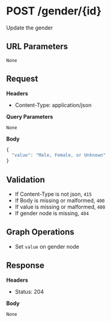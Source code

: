 # POST /gender/{id}
Update the gender

## URL Parameters
`None`

## Request
**Headers**

* Content-Type: application/json

**Query Parameters**

`None`

**Body**

````javascript
{
  "value": "Male, Female, or Unknown"
}
````

## Validation

* If Content-Type is not json, `415`
* If Body is missing or malformed, `400`
* If value is missing or malformed, `400`
* If gender node is missing, `404`

## Graph Operations

* Set `value` on gender node

## Response
**Headers**

* Status: 204

**Body**

`None`
